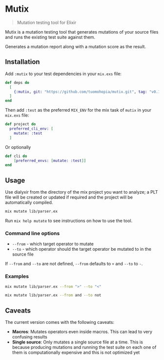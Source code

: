 # Mutix

> Mutation testing tool for Elixir

Mutix is a mutation testing tool that generates mutations of your source files
and runs the existing test suite against them.

Generates a mutation report along with a mutation score as the result.

## Installation

Add `:mutix` to your test dependencies in your `mix.exs` file:

```elixir
def deps do
  [
    {:mutix, git: "https://github.com/tuomohopia/mutix.git", tag: "v0.1.0", only: :test}
  ]
end
```

Then add `:test` as the preferred `MIX_ENV` for the mix task of `mutix` in your
`mix.exs` file:

```elixir
def project do
  preferred_cli_env: [
    mutate: :test
  ]
```

Or optionally

```elixir
def cli do
    [preferred_envs: [mutate: :test]]
end
```

## Usage

Use dialyxir from the directory of the mix project you want to analyze; a PLT
file will be created or updated if required and the project will be
automatically compiled.

```bash
mix mutate lib/parser.ex
```

Run `mix help mutate` to see instructions on how to use the tool.

### Command line options

- `--from` - which target operator to mutate
- `--to` - which operator should the target operator be mutated to in the source
  file

If `--from` and `--to` are not defined, `--from` defaults to `+` and `--to` to
`-`.

### Examples

```bash
mix mutate lib/parser.ex --from ">" --to "<"
```

```bash
mix mutate lib/parser.ex --from and --to not
```

## Caveats

The current version comes with the following caveats:

- **Macros**: Mutates operators even inside macros. This can lead to very
  confusing results
- **Single source**: Only mutates a single source file at a time. This is
  because producing mutations and running the test suite on each one of them is
  computationally expensive and this is not optimized yet
